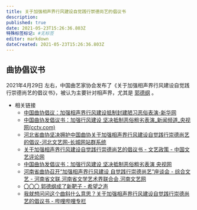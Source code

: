 ```yaml
---
title: 关于加强相声界行风建设自觉践行崇德尚艺的倡议书
description: 
published: true
date: 2021-05-23T15:26:36.803Z
特殊标签标记: #无标签
editor: markdown
dateCreated: 2021-05-23T15:26:36.803Z
---
```


## 曲协倡议书

2021年4月29日 左右，中国曲艺家协会发布了《关于加强相声界行风建设自觉践行崇德尚艺的倡议书》，被认为主要针对相声界，尤其是 [郭德纲](/people/郭德纲.md) 。

+ 相关链接
    + [中国曲协倡议：加强相声界行风建设抵制封建陋习恶俗表演-新华网](https://web.archive.org/web/20210520053318/http://www.xinhuanet.com/culture/2021-04/30/c_1127394178.htm)
    + [中国曲协发倡议书：加强行风建设 坚决抵制恶俗粗劣表演_新闻频道_央视网(cctv.com)](https://web.archive.org/web/20210522033923/https://news.cctv.com/2021/04/29/ARTI4CCtbG0oSbEaZVXjf8ri210429.shtml)
    + [河北省曲协坚决拥护中国曲协关于加强相声界行风建设自觉践行崇德尚艺的倡议-河北文艺网-长城网站群系统](https://web.archive.org/web/20210522021735/http://wenyi.hebei.com.cn/system/2021/05/11/030092976.shtml)
    + [关于加强相声界行风建设自觉践行崇德尚艺的倡议书 - 文艺政策 - 中国文艺评论网](https://web.archive.org/web/20210522021820/http://www.zgwypl.com/show-133-47591-1.html)
    + [中国曲协发倡议书：加强行风建设 坚决抵制恶俗粗劣表演 央视网](https://web.archive.org/web/20210522033923/https://news.cctv.com/2021/04/29/ARTI4CCtbG0oSbEaZVXjf8ri210429.shtml)
    + [河南省曲协召开“加强相声界行风建设 自觉践行崇德尚艺”座谈会 - 综合文艺 - 河南省文联,河南省文学艺术界联合会,河南文艺网](https://web.archive.org/web/20210522022004/http://www.hnwy.org.cn/index.php?m=content&c=index&a=show&catid=23&id=1512)
    + [〇〇〇 郭德纲成了新靶子 - 希望之声](https://web.archive.org/web/20210513233514/https://www.soundofhope.org/post/505139)
    + [我就想问问这个曲斜什么意思？关于加强相声界行风建设自觉践行崇德尚艺的倡议书 - 哔哩哔哩专栏](https://archive.is/5rVDu "https://www.bilibili.com/read/cv11086549/")
